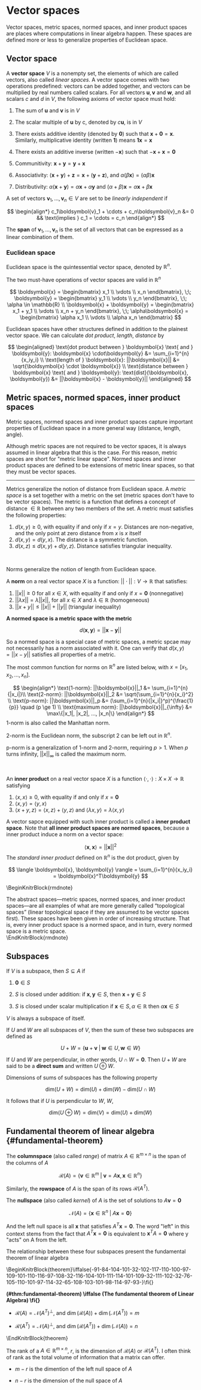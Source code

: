 
# Vector spaces 

Vector spaces, metric spaces, normed spaces, and inner product spaces are places where computations in linear algebra happen. These spaces are defined more or less to generalize properties of Euclidean space.  

## Vector space 

A **vector space** $V$ is a nonempty set, the elements of which are called vectors, also called *linear spaces*. A vector space comes with two operations predefined: vectors can be added together, and vectors can be multiplied by real numbers called scalars. For all vectors $\boldsymbol{u}, \boldsymbol{v}$ and $\boldsymbol{w}$, and all scalars $c$ and $d$ in $V$, the following axioms of vector space must hold:   

1. The sum of $\boldsymbol{u}$ and $\boldsymbol{v}$ is in $V$ 

2. The scalar multiple of $\boldsymbol{u}$ by c, denoted by $c\boldsymbol{u}$, is in $V$  

3. There exists additive identity (denoted by $\boldsymbol{0}$) such that $\boldsymbol{x} + \boldsymbol{0} = \boldsymbol{x}$. Similarly, multiplicative identity (written $\boldsymbol{1}$) means $\boldsymbol{1}\boldsymbol{x} = \boldsymbol{x}$  

4. There exists an additive inverse (written $-\boldsymbol{x}$) such that $-\boldsymbol{x} + \boldsymbol{x} = \boldsymbol{0}$  

5. Communitivity: $\boldsymbol{x} + \boldsymbol{y} = \boldsymbol{y} + \boldsymbol{x}$

6. Associativity: $(\boldsymbol{x} + \boldsymbol{y}) + \boldsymbol{z} = \boldsymbol{x} + (\boldsymbol{y} + \boldsymbol{z})$, and $\alpha(\beta\boldsymbol{x}) = (\alpha\beta)\boldsymbol{x}$  

7. Distributivity: $\alpha(\boldsymbol{x} + \boldsymbol{y}) = \alpha\boldsymbol{x} + \alpha\boldsymbol{y}$ and $(\alpha + \beta)\boldsymbol{x} = \alpha\boldsymbol{x} + \beta\boldsymbol{x}$
 
 
A set of vectors $\boldsymbol{v}_1, ..., \boldsymbol{v}_n \in V$ are set to be *linearly independent* if 

$$
\begin{align*}
c_1\boldsymbol{v}_1 + \cdots + c_n\boldsymbol{v}_n &= 0 && \text{implies } c_1 = \cdots = c_n
\end{align*}
$$

The **span** of  $\boldsymbol{v}_1, ..., \boldsymbol{v}_n$  is the set of all vectors that can be expressed as a linear combination of them. 

### Euclidean space 

Euclidean space is the quintessential vector space, denoted by $\mathbb{R}^n$. 

The two must-have operations of vector spaces are valid in $\mathbb{R}^n$  

$$
\boldsymbol{x} = 
\begin{bmatrix}
x_1 \\
\vdots \\
x_n
\end{bmatrix}, \;\;
\boldsymbol{y} = 
\begin{bmatrix}
y_1 \\
\vdots \\
y_n
\end{bmatrix}, \;\;
\alpha \in \mathbb{R} \\
\boldsymbol{x} + \boldsymbol{y} = 
\begin{bmatrix}
x_1 + y_1 \\
\vdots \\
x_n + y_n
\end{bmatrix}, \;\;
\alpha\boldsymbol{x} = 
\begin{bmatrix}
\alpha x_1 \\
\vdots \\
\alpha x_n
\end{bmatrix}
$$

Euclidean spaces have other structures defined in addition to the plainest vector space. We can calculate *dot product*, *length*, *distance* by

$$
\begin{aligned}
\text{dot product between }  \boldsymbol{x} \text{ and } \boldsymbol{y}: \boldsymbol{x} \cdot\boldsymbol{y} &= \sum_{i=1}^{n}{x_iy_i} \\
\text{length of } \boldsymbol{x}: ||\boldsymbol{x}|| &= \sqrt{\boldsymbol{x} \cdot \boldsymbol{x}} \\
\text{distance between } \boldsymbol{x} \text{ and } \boldsymbol{y}: \text{dist}(\boldsymbol{x}, \boldsymbol{y}) &= ||\boldsymbol{x} - \boldsymbol{y}||
\end{aligned}
$$



## Metric spaces, normed spaces, inner product spaces


Metric spaces, normed spaces and inner product spaces capture important properties of Euclidean space in a more general way (distance, length, angle). 

Although metric spaces are not required to be vector spaces, it is always assumed in linear algebra that this is the case. For this reason, metric spaces are short for "metric linear space". Normed spaces and inner product spaces are defined to be extensions of metric linear spaces, so that they must be vector spaces. 

<hr>

Metrics generalize the notion of distance from Euclidean space. A *metric space* is a set together with a metric on the set (metric spaces don't have to be vector spaces). The metric is a function that defines a concept of distance $\in \mathbb{R}$ between any two members of the set. A metric must satisfies the following properties: 

1. $d(x, y) \ge 0$, with equality if and only if $x = y$. Distances are non-negative, and the only point at zero distance from $x$ is $x$ itself  
2. $d(x, y) = d(y, x)$. The distance is a symmetric function. 
3. $d(x, z) \le d(x, y) + d(y, z)$. Distance satisfies triangular inequality. 

<br>

Norms generalize the notion of length from Euclidean space. 

A **norm** on a real vector space $X$ is a function: $||\cdot||: V \rightarrow \mathbb{R}$ that satisfies: 

1. $||x|| \ge 0$ for all $x \in X$, with equality if and only if $x = \boldsymbol{0}$ (nonnegative)  
2. $||\lambda x|| = \lambda ||x||$, for all $x \in X$ and $\lambda \in \mathbb{R}$ (homogeneous)  
3. $||x + y|| \le ||x|| + ||y||$ (triangular inequality)  

**A normed space is a metric space with the metric** 

$$
d(\boldsymbol{x}, \boldsymbol{y}) = ||\boldsymbol{x} - \boldsymbol{y}||
$$

So a normed space is a special case of metric spaces, a metric spcae may not necessarily has a norm associated with it. One can verify that $d(x, y) = ||x - y||$ satisfies all properties of a metric. 

The most common function for norms on $\mathbb{R}^n$ are listed below, with $x = [x_1, x_2, ..., x_n]$. 

$$
\begin{align*}
\text{1-norm}: ||\boldsymbol{x}||_1 &= \sum_{i=1}^{n}{|x_i|}\\
\text{2-norm}: ||\boldsymbol{x}||_2 &= \sqrt{\sum_{i=1}^{n}{x_i}^2} \\
\text{p-norm}: ||\boldsymbol{x}||_p &= (\sum_{i=1}^{n}{|x_i|}^p)^{\frac{1}{p}} \quad (p \ge 1) \\
\text{maximum norm}: ||\boldsymbol{x}||_{\infty} &= \max\{|x_1|, |x_2|, ..., |x_n|\}
\end{align*}
$$
1-norm is also called the Manhattan norm. 

2-norm is the Euclidean norm, the subscript $2$ can be left out in $\mathbb{R}^n$. 

p-norm is a generalization of 1-norm and 2-norm, requiring $p > 1$. When $p$ turns infinity, $||x||_{\infty}$ is called the maximum norm. 

<br>

An **inner product** on a real vector space $X$ is a function $\langle \cdot, \cdot\rangle: X \times X \rightarrow \mathbb{R}$ satisfying 

1. $\langle x, x \rangle \ge 0$, with equality if and only if $x = \boldsymbol{0}$   
2. $\langle x, y \rangle = \langle y, x \rangle$
3. $\langle x + y, z\rangle = \langle x, z\rangle + \langle y, z\rangle$ and $\langle \lambda x, y\rangle = \lambda \langle x, y \rangle$

A vector sapce equipped with such inner product is called a **inner product space**. Note that **all inner product spaces are normed spaces**, because a inner product induce a norm on a vector space: 

$$
\langle \boldsymbol{x}, \boldsymbol{\boldsymbol{x}} \rangle = ||\boldsymbol{x}||^2  
$$
The *standard inner product* defined on $\mathbb{R}^{n}$ is the dot product,  given by 

$$
\langle \boldsymbol{x}, \boldsymbol{y} \rangle = \sum_{i=1}^{n}{x_iy_i} = \boldsymbol{x}^T\boldsymbol{y}
$$


\BeginKnitrBlock{rmdnote}<div class="rmdnote">The abstract spaces—metric spaces, normed spaces, and inner product spaces—are all examples of what are more generally called “topological spaces” (linear topological space if they are assumed to be vector spaces first).  These spaces have been given in order of increasing structure. That is, every inner product space is a normed space, and in turn, every normed space is a metric space.</div>\EndKnitrBlock{rmdnote}

## Subspaces

If $V$ is a subspace, then $S \subseteq A$ if 

1. $\boldsymbol{0} \in S$  

2. $S$ is closed under addition: if $\boldsymbol{x}, \boldsymbol{y} \in S$, then $\boldsymbol{x} + \boldsymbol{y} \in S$  

3. $S$ is closed under scalar multiplication if $\boldsymbol{x} \in S, \alpha \in \mathbb{R}$ then $\alpha\boldsymbol{x} \in S$

$V$ is always a subspace of itself. 

If $U$ and $W$ are all subspaces of $V$, then the sum of these two subspaces are defined as 

$$
U + W = \{\boldsymbol{u} + \boldsymbol{v} \;| \; \boldsymbol{w} \in U, \boldsymbol{w} \in W \}
$$

If $U$ and $W$ are perpendicular, in other words, $U \cap W = \boldsymbol{0}$. Then $U + W$ are said to be a **direct sum** and written $U \oplus W$. 

Dimensions of sums of subspaces has the following property 

$$
\text{dim}(U + W) = \text{dim}(U) + \text{dim}(W) - \text{dim}(U \cap W)
$$

It follows that if $U$ is perpendicular to $W$, $W$, 

$$
\text{dim}(U \oplus W) = \text{dim}(V)  = \text{dim}(U) + \text{dim}(W)
$$


## Fundamental theorem of linear algebra  {#fundamental-theorem}

The **columnspace** (also called *range*) of matrix $A \in \mathbb{R}^{m \times n}$ is the span of the columns of $A$

$$
\mathcal{R}(A) = \{\boldsymbol{v} \in \mathbb{R}^m\;|\; \boldsymbol{v} = A\boldsymbol{x}, \, \boldsymbol{x} \in \mathbb{R}^n\}
$$

Similarly, the **rowspace** of $A$ is the span of its rows $\mathcal{R}(A^T)$. 

The **nullspace** (also called *kernel*) of $A$ is the set of solutions to $A\boldsymbol{v} = \boldsymbol{0}$ 

$$
\mathcal{N}(A) = \{\boldsymbol{x} \in \mathbb{R}^n\;|\;A\boldsymbol{x} = \boldsymbol{0}\}
$$

And the left null space is all $\boldsymbol{x}$ that satisfies $A^T\boldsymbol{x} = \boldsymbol{0}$. The word "left" in this context stems from the fact that $A^T\boldsymbol{x}= \boldsymbol{0}$ is equivalent to $\boldsymbol{x}^TA=\boldsymbol{0}$ where y "acts" on A from the left.  

The relationship between these four subspaces present the fundamental theorem of linear algebra 


\BeginKnitrBlock{theorem}\iffalse{-91-84-104-101-32-102-117-110-100-97-109-101-110-116-97-108-32-116-104-101-111-114-101-109-32-111-102-32-76-105-110-101-97-114-32-65-108-103-101-98-114-97-93-}\fi{}<div class="theorem"><span class="theorem" id="thm:fundamental-theorem"><strong>(\#thm:fundamental-theorem)  \iffalse (The fundamental theorem of Linear Algebra) \fi{} </strong></span>

- $\mathcal{R}(A) = \mathcal{N}(A^T)^{\perp}$, and $\dim(\mathcal{R}(A)) + \dim(\mathcal{N}(A^T)) = m$  

- $\mathcal{R}(A^T) = \mathcal{N}(A)^{\perp}$, and $\dim(\mathcal{R}(A^T)) + \dim(\mathcal{N}(A)) = n$</div>\EndKnitrBlock{theorem}



The rank of a $A \in \mathbb{R}^{m \times n}$, $r$, is the dimension of $\mathcal{R}(A)$ or $\mathcal{R}(A^T)$. I often think of rank as the total volume of information that a matrix can offer. 

- $m - r$ is the dimention of the left null space of $A$  

- $n - r$ is the dimension of the null space of $A$

